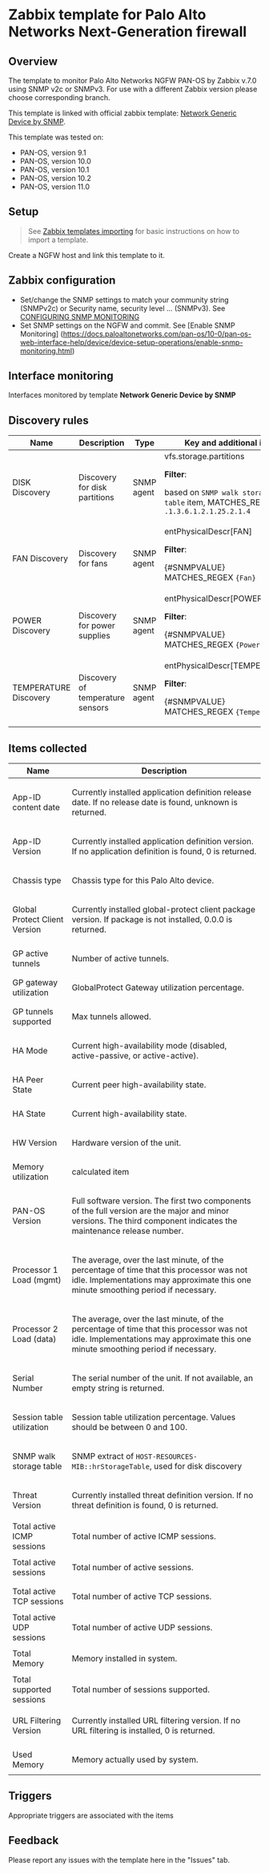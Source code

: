 # Zabbix template for Palo Alto Networks Next-Generation firewall

## Overview

The template to monitor Palo Alto Networks NGFW PAN-OS by Zabbix v.7.0 using SNMP v2c or SNMPv3. For use with a different Zabbix version please choose corresponding branch.

This template is linked with official zabbix template: [Network Generic Device by SNMP](https://git.zabbix.com/projects/ZBX/repos/zabbix/browse/templates/net/generic_snmp?at=refs%2Fheads%2Frelease%2F7.0).

This template was tested on:

- PAN-OS, version 9.1
- PAN-OS, version 10.0
- PAN-OS, version 10.1
- PAN-OS, version 10.2
- PAN-OS, version 11.0

## Setup

> See [Zabbix templates importing](https://www.zabbix.com/documentation/7.0/en/manual/xml_export_import/templates#importing) for basic instructions on how to import a template.

Create a NGFW host and link this template to it.

## Zabbix configuration

- Set/change the SNMP settings to match your community string (SNMPv2c) or Security name, security level ... (SNMPv3). See [CONFIGURING SNMP MONITORING](https://www.zabbix.com/documentation/current/manual/config/items/itemtypes/snmp#configuring_snmp_monitoring)
- Set SNMP settings on the NGFW and commit. See [Enable SNMP Monitoring] (https://docs.paloaltonetworks.com/pan-os/10-0/pan-os-web-interface-help/device/device-setup-operations/enable-snmp-monitoring.html)

## Interface monitoring

Interfaces monitored by template **Network Generic Device by SNMP**

## Discovery rules

|Name|Description|Type|Key and additional info|
|----|-----------|----|----|
|DISK Discovery |<p>Discovery for disk partitions</p> |SNMP agent |vfs.storage.partitions<p>**Filter**:</p><p>based on `SNMP walk storage table` item, MATCHES_REGEX `.1.3.6.1.2.1.25.2.1.4`</p> |
|FAN Discovery |<p>Discovery for fans</p> |SNMP agent |entPhysicalDescr[FAN]<p>**Filter**:</p><p>{#SNMPVALUE} MATCHES_REGEX `{Fan}`</p> |
|POWER Discovery |<p>Discovery for power supplies</p> |SNMP agent |entPhysicalDescr[POWER]<p>**Filter**:</p><p>{#SNMPVALUE} MATCHES_REGEX `{Power}`</p> |
|TEMPERATURE Discovery |<p>Discovery of temperature sensors</p> |SNMP agent |entPhysicalDescr[TEMPERATURE]<p>**Filter**:</p><p>{#SNMPVALUE} MATCHES_REGEX `{Temperature}`</p> |

## Items collected

|Name|Description|
|----------|--------------|
|App-ID content date |<p>Currently installed application definition release date. If no release date is found, unknown is returned.</p> |
|App-ID Version |<p>Currently installed application definition version. If no application definition is found, 0 is returned.</p> |
|Chassis type |<p>Chassis type for this Palo Alto device.</p> |
|Global Protect Client Version |<p>Currently installed global-protect client package version. If package is not installed, 0.0.0 is returned.</p> |
|GP active tunnels |<p>Number of active tunnels.</p> |
|GP gateway utilization |<p>GlobalProtect Gateway utilization percentage.</p> |
|GP tunnels supported |<p>Max tunnels allowed.</p> |
|HA Mode |<p>Current high-availability mode (disabled, active-passive, or active-active).</p> |
|HA Peer State |<p>Current peer high-availability state.</p> |
|HA State |<p>Current high-availability state.</p> |
|HW Version |<p>Hardware version of the unit.</p> |
|Memory utilization |<p>calculated item </p> |
|PAN-OS Version |<p>Full software version. The first two components of the full version are the major and minor versions. The third component indicates the maintenance release number.</p> |
|Processor 1 Load (mgmt) |<p>The average, over the last minute, of the percentage of time that this processor was not idle. Implementations may approximate this one minute smoothing period if necessary.</p> |
|Processor 2 Load (data) |<p>The average, over the last minute, of the percentage of time that this processor was not idle. Implementations may approximate this one minute smoothing period if necessary.</p> |
|Serial Number |<p>The serial number of the unit. If not available, an empty string is returned.</p> |
|Session table utilization |<p>Session table utilization percentage. Values should be between 0 and 100.</p> |
|SNMP walk storage table |<p>SNMP extract of `HOST-RESOURCES-MIB::hrStorageTable`, used for disk discovery</p> |
|Threat Version |<p>Currently installed threat definition version. If no threat definition is found, 0 is returned.</p> |
|Total active ICMP sessions |<p>Total number of active ICMP sessions.</p> |
|Total active sessions |<p>Total number of active sessions.</p> |
|Total active TCP sessions |<p>Total number of active TCP sessions.</p> |
|Total active UDP sessions |<p>Total number of active UDP sessions.</p> |
|Total Memory |<p>Memory installed in system.</p> |
|Total supported sessions |<p>Total number of sessions supported.</p> |
|URL Filtering Version |<p>Currently installed URL filtering version. If no URL filtering is installed, 0 is returned.</p> |
|Used Memory |<p>Memory actually used by system.</p> |

## Triggers

Appropriate triggers are associated with the items

## Feedback

Please report any issues with the template here in the "Issues" tab.
